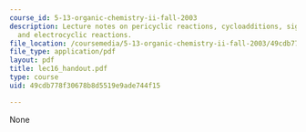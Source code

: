 ```yaml
---
course_id: 5-13-organic-chemistry-ii-fall-2003
description: Lecture notes on pericyclic reactions, cycloadditions, sigmatropic rearrangements,
  and electrocyclic reactions.
file_location: /coursemedia/5-13-organic-chemistry-ii-fall-2003/49cdb778f30678b8d5519e9ade744f15_lec16_handout.pdf
file_type: application/pdf
layout: pdf
title: lec16_handout.pdf
type: course
uid: 49cdb778f30678b8d5519e9ade744f15

---
```

None